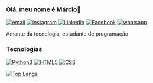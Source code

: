 ### Olá, meu nome é Márcio👋


[![email](	https://img.shields.io/badge/Gmail-D14836?style=for-the-badge&logo=gmail&logoColor=white)](https://marcio060498@gmail.com)
[![instagram](https://img.shields.io/badge/Instagram-E4405F?style=for-the-badge&logo=instagram&logoColor=white)](https://www.instagram.com/marcinhocdds/)
[![Linkedin](https://img.shields.io/badge/LinkedIn-0077B5?style=for-the-badge&logo=linkedin&logoColor=white)](https://www.linkedin.com/in/marcio-cesar-dias-da-silva-3b572522a/)
[![Facebook](https://img.shields.io/badge/Facebook-1877F2?style=for-the-badge&logo=facebook&logoColor=white)](https://www.facebook.com/marcio.cesar.7739)
[![whatsapp](https://img.shields.io/badge/WhatsApp-25D366?style=for-the-badge&logo=whatsapp&logoColor=white)](https://api.whatsapp.com/send?phone=5513997379899&text=Ol%C3%A1!)


Amante da tecnologia, estudante de programação
### Tecnologias 
[![Python3](	https://img.shields.io/badge/Python-14354C?style=for-the-badge&logo=python&logoColor=white)](https://github.com/marcionogit)
[![HTML5](https://img.shields.io/badge/HTML5-E34F26?style=for-the-badge&logo=html5&logoColor=white)](https://github.com/marcionogit)
[![CSS](https://img.shields.io/badge/CSS3-1572B6?style=for-the-badge&logo=css3&logoColor=white)](https://github.com/marcionogit)

[![Top Langs](https://github-readme-stats.vercel.app/api/top-langs/?username=marcionogit&layout=compact)](https://github.com/marcionogit/github-readme-stats)
